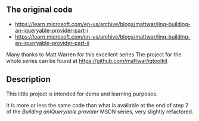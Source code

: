 ## The original code

- https://learn.microsoft.com/en-us/archive/blogs/mattwar/linq-building-an-iqueryable-provider-part-i
- https://learn.microsoft.com/en-us/archive/blogs/mattwar/linq-building-an-iqueryable-provider-part-ii

Many thanks to Matt Warren for this excellent series
The project for the whole series can be found at https://github.com/mattwar/iqtoolkit

## Description

This little project is intended for demo and learning  purposes.

It is more or less the same code than what is available at the end of step 2 of the *Building anIQueryable provider* MSDN series, very slightly refactored.
